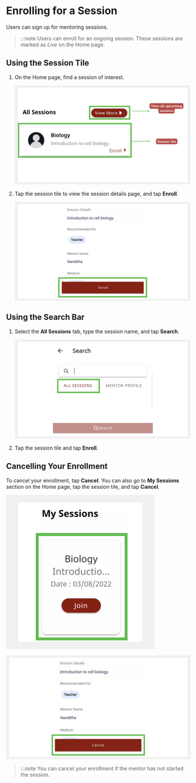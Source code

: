 # Enrolling for a Session

Users can sign up for mentoring sessions.

>:::note
>Users can enroll for an ongoing session. These sessions are marked as *Live* on the Home page. 

## Using the Session Tile

1. On the Home page, find a session of interest. 

    ![](media/enrolling-upcomingsessions.PNG) 

2. Tap the session tile to view the session details page, and tap **Enroll**.
    
    ![](media/enrolling-button.PNG)
 

## Using the Search Bar

1. Select the **All Sessions** tab, type the session name, and tap **Search**. 

    ![](media/search-sessions.png)

2. Tap the session tile and tap **Enroll**.
    

## Cancelling Your Enrollment

To cancel your enrollment, tap **Cancel**. You can also go to **My Sessions** section on the Home page, tap the session tile, and tap **Cancel**.

![](media/mysessions.PNG)

![](media/cancel-enrollment.png)

> :::note 
> You can cancel your enrollment if the mentor has not started the session.
